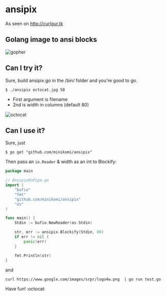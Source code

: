 # ansipix

As seen on http://curlgur.tk

## Golang image to ansi blocks

![gopher](http://i.imgur.com/hYecglD.png)

## Can I try it? 

Sure, build ansipix.go in the /bin/ folder and you're good to go.

`$ ./ansipix octocat.jpg 50`

* First argument is filename
* 2nd is width in columns (default 80)

![octocat](http://i.imgur.com/t3cGshc.png)

## Can I use it?

Sure, just 

``` shell
$ go get "github.com/minikomi/ansipix"
```

Then pass an `io.Reader` & width as an int to Blockify:

```go
package main

// AnsipixOnPipe.go
import (
	"bufio"
	"fmt"
	"github.com/minikomi/ansipix"
	"os"
)

func main() {
	Stdin := bufio.NewReader(os.Stdin)

	str, err := ansipix.Blockify(Stdin, 80)
	if err != nil {
		panic(err)
	}

	fmt.Println(str)
}
```

and

`curl https://www.google.com/images/srpr/logo4w.png  | go run test.go`

Have fun! :octocat:
